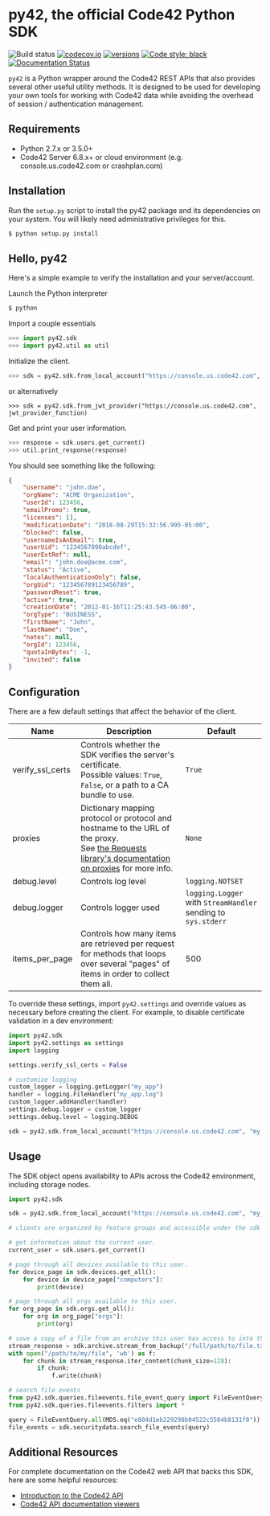
# py42, the official Code42 Python SDK

![Build status](https://github.com/code42/py42/workflows/build/badge.svg)
[![codecov.io](https://codecov.io/github/code42/py42/coverage.svg?branch=main)](https://codecov.io/github/code42/py42?branch=main)
[![versions](https://img.shields.io/pypi/pyversions/py42.svg)](https://pypi.org/project/py42/)
[![Code style: black](https://img.shields.io/badge/code%20style-black-000000.svg)](https://github.com/psf/black)
[![Documentation Status](https://readthedocs.org/projects/py42/badge/?version=latest)](https://py42docs.code42.com/en/latest/?badge=latest)


`py42` is a Python wrapper around the Code42 REST APIs that also provides several other useful utility methods.
It is designed to be used for developing your own tools for working with Code42 data while avoiding the overhead
of session / authentication management.

## Requirements

- Python 2.7.x or 3.5.0+
- Code42 Server 6.8.x+ or cloud environment (e.g. console.us.code42.com or crashplan.com)

## Installation

Run the `setup.py` script to install the py42 package and its dependencies on your system.
You will likely need administrative privileges for this.

```bash
$ python setup.py install
```

## Hello, py42

Here's a simple example to verify the installation and your server/account.

Launch the Python interpreter

```bash
$ python
```

Import a couple essentials

```python
>>> import py42.sdk
>>> import py42.util as util
```

Initialize the client.

```python
>>> sdk = py42.sdk.from_local_account("https://console.us.code42.com", "john.doe", "password")
```
or alternatively
```
>>> sdk = py42.sdk.from_jwt_provider("https://console.us.code42.com", jwt_provider_function)
```

Get and print your user information.

```python
>>> response = sdk.users.get_current()
>>> util.print_response(response)
```

You should see something like the following:

```json
{
    "username": "john.doe",
    "orgName": "ACME Organization",
    "userId": 123456,
    "emailPromo": true,
    "licenses": [],
    "modificationDate": "2018-08-29T15:32:56.995-05:00",
    "blocked": false,
    "usernameIsAnEmail": true,
    "userUid": "1234567890abcdef",
    "userExtRef": null,
    "email": "john.doe@acme.com",
    "status": "Active",
    "localAuthenticationOnly": false,
    "orgUid": "123456789123456789",
    "passwordReset": true,
    "active": true,
    "creationDate": "2012-01-16T11:25:43.545-06:00",
    "orgType": "BUSINESS",
    "firstName": "John",
    "lastName": "Doe",
    "notes": null,
    "orgId": 123456,
    "quotaInBytes": -1,
    "invited": false
}
```

## Configuration

There are a few default settings that affect the behavior of the client.

| Name | Description | Default |
| ---- | ----------- | ------- |
| verify_ssl_certs | Controls whether the SDK verifies the server's certificate.<br>Possible values: `True`, `False`, or a path to a CA bundle to use.| `True`
| proxies | Dictionary mapping protocol or protocol and hostname to the URL of the proxy.<br>See [the Requests library's documentation on proxies](http://docs.python-requests.org/en/master/user/advanced/?highlight=proxies#proxies) for more info.| `None`
| debug.level | Controls log level | `logging.NOTSET`
| debug.logger | Controls logger used | `logging.Logger` with `StreamHandler` sending to `sys.stderr`
| items_per_page | Controls how many items are retrieved per request for methods that loops over several "pages" of items in order to collect them all. | 500

To override these settings, import `py42.settings` and override values as necessary before creating the client.
 For example, to disable certificate validation in a dev environment:

```python
import py42.sdk
import py42.settings as settings
import logging

settings.verify_ssl_certs = False

# customize logging
custom_logger = logging.getLogger("my_app")
handler = logging.FileHandler("my_app.log")
custom_logger.addHandler(handler)
settings.debug.logger = custom_logger
settings.debug.level = logging.DEBUG

sdk = py42.sdk.from_local_account("https://console.us.code42.com", "my_username", "my_password")
```

## Usage

The SDK object opens availability to APIs across the Code42 environment, including storage nodes.

```python
import py42.sdk

sdk = py42.sdk.from_local_account("https://console.us.code42.com", "my_username", "my_password")

# clients are organized by feature groups and accessible under the sdk object

# get information about the current user.
current_user = sdk.users.get_current()

# page through all devices available to this user.
for device_page in sdk.devices.get_all():
    for device in device_page["computers"]:
        print(device)

# page through all orgs available to this user.
for org_page in sdk.orgs.get_all():
    for org in org_page["orgs"]:
        print(org)

# save a copy of a file from an archive this user has access to into the current working directory.
stream_response = sdk.archive.stream_from_backup("/full/path/to/file.txt", "1234567890")
with open("/path/to/my/file", 'wb') as f:
    for chunk in stream_response.iter_content(chunk_size=128):
        if chunk:
            f.write(chunk)

# search file events
from py42.sdk.queries.fileevents.file_event_query import FileEventQuery
from py42.sdk.queries.fileevents.filters import *

query = FileEventQuery.all(MD5.eq("e804d1eb229298b04522c5504b8131f0"))
file_events = sdk.securitydata.search_file_events(query)
```

## Additional Resources

For complete documentation on the Code42 web API that backs this SDK, here are some helpful resources:

- [Introduction to the Code42 API](https://support.code42.com/Administrator/Cloud/Monitoring_and_managing/Introduction_to_the_Code42_API)
- [Code42 API documentation viewers](https://support.code42.com/Administrator/Cloud/Monitoring_and_managing/Introduction_to_the_Code42_API/Code42_API_documentation_viewer)
